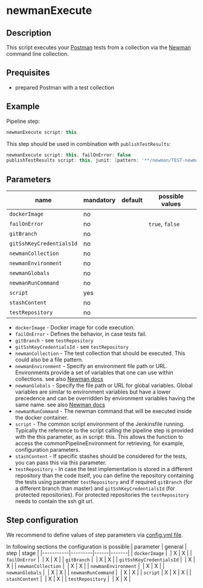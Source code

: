 # newmanExecute

## Description

This script executes your [Postman](https://www.getpostman.com) tests from a collection via the [Newman](https://www.getpostman.com/docs/v6/postman/collection_runs/command_line_integration_with_newman) command line collection.

## Prequisites

- prepared Postman with a test collection

## Example

Pipeline step:

```groovy
newmanExecute script: this
```

This step should be used in combination with `publishTestResults`:

```groovy
newmanExecute script: this, failOnError: false
publishTestResults script: this, junit: [pattern: '**/newman/TEST-newman.xml']
```

## Parameters

| name | mandatory | default | possible values |
|------|-----------|---------|-----------------|
| `dockerImage` | no |  |  |
| `failOnError` | no |  | `true`, `false` |
| `gitBranch` | no |  |  |
| `gitSshKeyCredentialsId` | no |  |  |
| `newmanCollection` | no |  |  |
| `newmanEnvironment` | no |  |  |
| `newmanGlobals` | no |  |  |
| `newmanRunCommand` | no |  |  |
| `script` | yes |  |  |
| `stashContent` | no |  |  |
| `testRepository` | no |  |  |

- `dockerImage` - Docker image for code execution.
- `failOnError` - Defines the behavior, in case tests fail.
- `gitBranch` - see `testRepository`
- `gitSshKeyCredentialsId` - see `testRepository`
- `newmanCollection` - The test collection that should be executed. This could also be a file pattern.
- `newmanEnvironment` - Specify an environment file path or URL. Environments provide a set of variables that one can use within collections. see also [Newman docs](https://github.com/postmanlabs/newman#newman-run-collection-file-source-options)
- `newmanGlobals` - Specify the file path or URL for global variables. Global variables are similar to environment variables but have a lower precedence and can be overridden by environment variables having the same name. see also [Newman docs](https://github.com/postmanlabs/newman#newman-run-collection-file-source-options)
- `newmanRunCommand` - The newman command that will be executed inside the docker container.
- `script` - The common script environment of the Jenkinsfile running. Typically the reference to the script calling the pipeline step is provided with the this parameter, as in script: this. This allows the function to access the commonPipelineEnvironment for retrieving, for example, configuration parameters.
- `stashContent` - If specific stashes should be considered for the tests, you can pass this via this parameter.
- `testRepository` - In case the test implementation is stored in a different repository than the code itself, you can define the repository containing the tests using parameter `testRepository` and if required `gitBranch` (for a different branch than master) and `gitSshKeyCredentialsId` (for protected repositories). For protected repositories the `testRepository` needs to contain the ssh git url.

## Step configuration

We recommend to define values of step parameters via [config.yml file](../configuration.md).

In following sections the configuration is possible:| parameter | general | step | stage |
|-----------|---------|------|-------|
| `dockerImage` |  | X | X |
| `failOnError` |  | X | X |
| `gitBranch` |  | X | X |
| `gitSshKeyCredentialsId` |  | X | X |
| `newmanCollection` |  | X | X |
| `newmanEnvironment` |  | X | X |
| `newmanGlobals` |  | X | X |
| `newmanRunCommand` |  | X | X |
| `script` | X | X | X |
| `stashContent` |  | X | X |
| `testRepository` |  | X | X |

